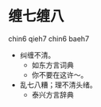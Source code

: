 # 缠七缠八
chin6 qieh7 chin6 baeh7
+ 纠缠不清。
  * 如东方言词典
  - 你不要在这许～。
+ 乱七八糟；理不清头绪。
  * 泰兴方言辞典

<!--
泰兴方言辞典“牵七牵八”
-->
